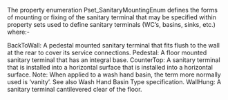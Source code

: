 The property enumeration Pset_SanitaryMountingEnum defines the forms of mounting or fixing of the sanitary terminal that may be specified within property sets used to define sanitary terminals (WC’s, basins, sinks, etc.) where:-

BackToWall:     A pedestal mounted sanitary terminal that fits flush to the wall at the rear to cover its service connections.
Pedestal:   A floor mounted sanitary terminal that has an integral base.
CounterTop:     A sanitary terminal that is installed into a horizontal surface that is installed into a horizontal surface. Note: When applied to a wash hand basin, the term more normally used is ‘vanity’. See also Wash Hand Basin Type specification.
WallHung:   A sanitary terminal cantilevered clear of the floor.
